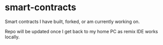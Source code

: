 # smart-contracts
Smart contracts I have built, forked, or am currently working on.

Repo will be updated once I get back to my home PC as remix IDE works locally.
